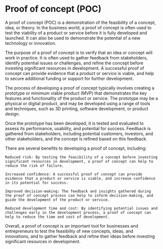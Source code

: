 # Proof of concept (POC) 

A proof of concept (POC) is a demonstration of the feasibility of a concept, idea, or theory. In the business world, a proof of concept is often used to test the viability of a product or service before it is fully developed and launched. It can also be used to demonstrate the potential of a new technology or innovation.

The purpose of a proof of concept is to verify that an idea or concept will work in practice. It is often used to gather feedback from stakeholders, identify potential issues or challenges, and refine the concept before investing significant resources in development. A successful proof of concept can provide evidence that a product or service is viable, and help to secure additional funding or support for further development.

The process of developing a proof of concept typically involves creating a prototype or minimum viable product (MVP) that demonstrates the key features and functionality of the product or service. The prototype may be a physical or digital product, and may be developed using a range of tools and techniques, such as 3D printing, software development, or product design.

Once the prototype has been developed, it is tested and evaluated to assess its performance, usability, and potential for success. Feedback is gathered from stakeholders, including potential customers, investors, and other stakeholders, and the concept is refined based on this feedback.

There are several benefits to developing a proof of concept, including:

    Reduced risk: By testing the feasibility of a concept before investing significant resources in development, a proof of concept can help to reduce the risk of failure.

    Increased confidence: A successful proof of concept can provide evidence that a product or service is viable, and increase confidence in its potential for success.

    Improved decision-making: The feedback and insights gathered during the proof of concept process can help to inform decision-making, and guide the development of the product or service.

    Reduced development time and cost: By identifying potential issues and challenges early in the development process, a proof of concept can help to reduce the time and cost of development.

Overall, a proof of concept is an important tool for businesses and entrepreneurs to test the feasibility of new concepts, ideas, and innovations, and to gather feedback and refine their ideas before investing significant resources in development.